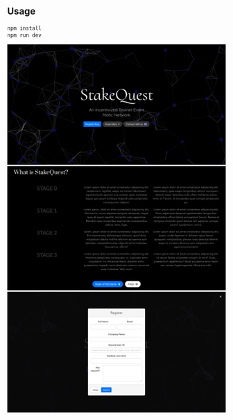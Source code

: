 ## Usage
```
npm install
npm run dev
```

![](screen1.png)
<br>
![](screen3.png)
<br>
![](screen4.png)
<!-- <center><img src= "screen2.png" width="60%"></img></center> -->
<!-- ![](screen2.png) -->